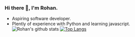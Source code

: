 ### Hi there 👋, I'm Rohan.

 - Aspiring software developer.
 - Plently of experience with Python and learning javascript.
![Rohan's github stats](https://github-readme-stats.vercel.app/api?username=RohanJnr&show_icons=true)
[![Top Langs](https://github-readme-stats.vercel.app/api/top-langs/?username=RohanJnr&layout=compact)](https://github.com/anuraghazra/github-readme-stats)
